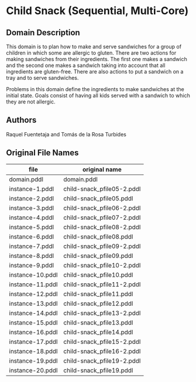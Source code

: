 # Child Snack (Sequential, Multi-Core)

## Domain Description

This domain is to plan how to make and serve sandwiches for a group of children in which some are allergic to gluten.
There are two actions for making sandwiches from their ingredients.
The first one makes a sandwich and the second one makes a sandwich taking into account that all ingredients are gluten-free.
There are also actions to put a sandwich on a tray and to serve sandwiches.

Problems in this domain define the ingredients to make sandwiches at the initial state.
Goals consist of having all kids served with a sandwich to which they are not allergic.

## Authors

Raquel Fuentetaja and Tomás de la Rosa Turbides

## Original File Names

| file             | original name              |
|------------------|----------------------------|
| domain.pddl      | domain.pddl                |
| instance-1.pddl  | child-snack_pfile05-2.pddl |
| instance-2.pddl  | child-snack_pfile05.pddl   |
| instance-3.pddl  | child-snack_pfile06-2.pddl |
| instance-4.pddl  | child-snack_pfile07-2.pddl |
| instance-5.pddl  | child-snack_pfile08-2.pddl |
| instance-6.pddl  | child-snack_pfile08.pddl   |
| instance-7.pddl  | child-snack_pfile09-2.pddl |
| instance-8.pddl  | child-snack_pfile09.pddl   |
| instance-9.pddl  | child-snack_pfile10-2.pddl |
| instance-10.pddl | child-snack_pfile10.pddl   |
| instance-11.pddl | child-snack_pfile11-2.pddl |
| instance-12.pddl | child-snack_pfile11.pddl   |
| instance-13.pddl | child-snack_pfile12.pddl   |
| instance-14.pddl | child-snack_pfile13-2.pddl |
| instance-15.pddl | child-snack_pfile13.pddl   |
| instance-16.pddl | child-snack_pfile14.pddl   |
| instance-17.pddl | child-snack_pfile15-2.pddl |
| instance-18.pddl | child-snack_pfile16-2.pddl |
| instance-19.pddl | child-snack_pfile19-2.pddl |
| instance-20.pddl | child-snack_pfile19.pddl   |
